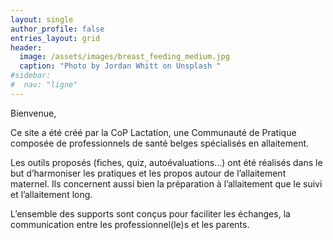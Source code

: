 ```yaml
---
layout: single
author_profile: false
entries_layout: grid
header:
  image: /assets/images/breast_feeding_medium.jpg
  caption: "Photo by Jordan Whitt on Unsplash "
#sidebar:
#  nav: "ligne"
---
```


Bienvenue,



Ce site a été créé par la CoP Lactation, une Communauté de Pratique composée de professionnels de santé belges spécialisés en allaitement.


Les outils proposés (fiches, quiz, autoévaluations...) ont été réalisés dans le but d’harmoniser les pratiques et les propos autour de l’allaitement maternel. Ils concernent aussi bien la préparation à l’allaitement que le suivi et l’allaitement long.


L’ensemble des supports sont conçus pour faciliter les échanges, la communication entre les professionnel(le)s et les parents.
